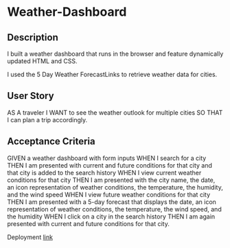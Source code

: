 # Weather-Dashboard

## Description
I built a weather dashboard that runs in the browser and feature dynamically updated HTML and CSS.

I used the 5 Day Weather ForecastLinks to retrieve weather data for cities.

## User Story
AS A traveler
I WANT to see the weather outlook for multiple cities
SO THAT I can plan a trip accordingly.

## Acceptance Criteria
GIVEN a weather dashboard with form inputs
WHEN I search for a city
THEN I am presented with current and future conditions for that city and that city is added to the search history
WHEN I view current weather conditions for that city
THEN I am presented with the city name, the date, an icon representation of weather conditions, the temperature, the humidity, and the wind speed
WHEN I view future weather conditions for that city
THEN I am presented with a 5-day forecast that displays the date, an icon representation of weather conditions, the temperature, the wind speed, and the humidity
WHEN I click on a city in the search history
THEN I am again presented with current and future conditions for that city.



Deployment [link](http://127.0.0.1:3002/assets/index.html)
